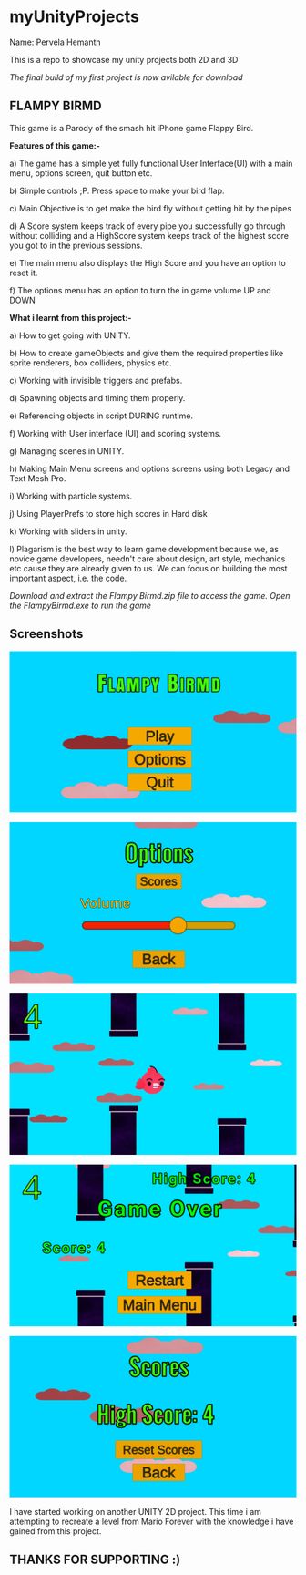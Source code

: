 # myUnityProjects

Name: Pervela Hemanth

This is a repo to showcase my unity projects both 2D and 3D

*The final build of my first project is now avilable for download*

## FLAMPY BIRMD

This game is a Parody of the smash hit iPhone game Flappy Bird.

**Features of this game:-**

a) The game has a simple yet fully functional User Interface(UI) with a main menu, options screen, quit button etc.

b) Simple controls ;P. Press space to make your bird flap.

c) Main Objective is to get make the bird fly without getting hit by the pipes

d) A Score system keeps track of every pipe you successfully go through without colliding and a HighScore system keeps track of the highest score you got to in the previous sessions.

e) The main menu also displays the High Score and you have an option to reset it.

f) The options menu has an option to turn the in game volume UP and DOWN

**What i learnt from this project:-**

a) How to get going with UNITY.

b) How to create gameObjects and give them the required properties like sprite renderers, box colliders, physics etc.

c) Working with invisible triggers and prefabs.

d) Spawning objects and timing them properly.

e) Referencing objects in script DURING runtime.

f) Working with User interface (UI) and scoring systems.

g) Managing scenes in UNITY.

h) Making Main Menu screens and options screens using both Legacy and Text Mesh Pro.

i) Working with particle systems.

j) Using PlayerPrefs to store high scores in Hard disk

k) Working with sliders in unity.

l) Plagarism is the best way to learn game development because we, as novice game developers, needn't care about design, art style, mechanics etc cause they are already given to us. We can focus on building the most important aspect, i.e. the code.

*Download and extract the Flampy Birmd.zip file to access the game.*
*Open the FlampyBirmd.exe to run the game*

## Screenshots

![Title screen](https://github.com/pervelaHemanth/myUnityProjects/blob/flampy-birmd/ScreenShots/Main%20Menu.png)

![Options Screen](https://github.com/pervelaHemanth/myUnityProjects/blob/flampy-birmd/ScreenShots/Options%20Screen.png)

![Game Screenshot](https://github.com/pervelaHemanth/myUnityProjects/blob/flampy-birmd/ScreenShots/Game.png)

![Game Over Screen](https://github.com/pervelaHemanth/myUnityProjects/blob/flampy-birmd/ScreenShots/Game%20Over%20Screen.png)

![High Scores Screen](https://github.com/pervelaHemanth/myUnityProjects/blob/flampy-birmd/ScreenShots/High%20Scores%20Screen.png)

I have started working on another UNITY 2D project. This time i am attempting to recreate a level from Mario Forever with the knowledge i have gained from this project.

## THANKS FOR SUPPORTING :)
